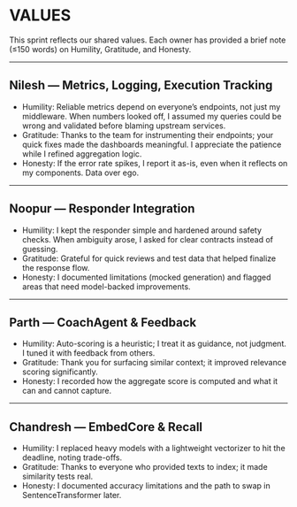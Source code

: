 # VALUES

This sprint reflects our shared values. Each owner has provided a brief note (≤150 words) on Humility, Gratitude, and Honesty.

---
## Nilesh — Metrics, Logging, Execution Tracking
- Humility: Reliable metrics depend on everyone’s endpoints, not just my middleware. When numbers looked off, I assumed my queries could be wrong and validated before blaming upstream services.
- Gratitude: Thanks to the team for instrumenting their endpoints; your quick fixes made the dashboards meaningful. I appreciate the patience while I refined aggregation logic.
- Honesty: If the error rate spikes, I report it as-is, even when it reflects on my components. Data over ego.

---
## Noopur — Responder Integration
- Humility: I kept the responder simple and hardened around safety checks. When ambiguity arose, I asked for clear contracts instead of guessing.
- Gratitude: Grateful for quick reviews and test data that helped finalize the response flow.
- Honesty: I documented limitations (mocked generation) and flagged areas that need model-backed improvements.

---
## Parth — CoachAgent & Feedback
- Humility: Auto-scoring is a heuristic; I treat it as guidance, not judgment. I tuned it with feedback from others.
- Gratitude: Thank you for surfacing similar context; it improved relevance scoring significantly.
- Honesty: I recorded how the aggregate score is computed and what it can and cannot capture.

---
## Chandresh — EmbedCore & Recall
- Humility: I replaced heavy models with a lightweight vectorizer to hit the deadline, noting trade-offs.
- Gratitude: Thanks to everyone who provided texts to index; it made similarity tests real.
- Honesty: I documented accuracy limitations and the path to swap in SentenceTransformer later.
